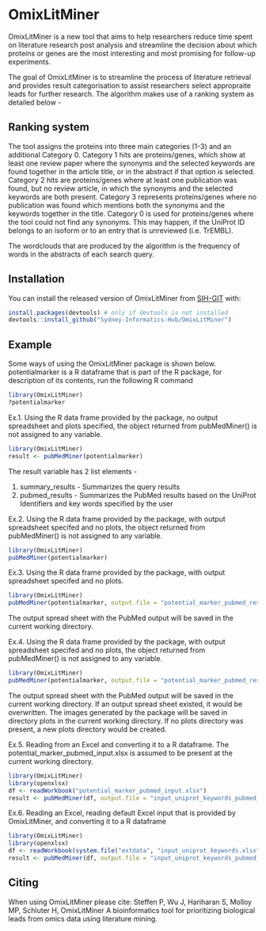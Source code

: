 # OmixLitMiner
OmixLitMiner is a new tool that aims to help researchers reduce time spent on literature research post analysis and streamline the decision about which proteins or genes are the most interesting and most promising for follow-up experiments.

<!-- badges: start -->
<!-- badges: end -->

The goal of OmixLitMiner is to streamline the process of literature retrieval and provides result categorisation to assist researchers select appropraite leads for further research. The algorithm makes use of a ranking system as detailed below - 

## Ranking system
The tool assigns the proteins into three main categories (1-3) and an additional Category 0. Category 1 hits are proteins/genes, which show at least one review paper where the synonyms and the selected keywords are found together in the article title, or in the abstract if that option is selected. Category 2 hits are proteins/genes where at least one publication was found, but no review article, in which the synonyms and the selected keywords are both present. Category 3 represents proteins/genes where no publication was found which mentions both the synonyms and the keywords together in the title. Category 0 is used for proteins/genes where the tool could not find any synonyms. This may happen, if the UniProt ID belongs to an isoform or to an entry that is unreviewed (i.e. TrEMBL). 

The wordclouds that are produced by the algorithm is the frequency of words in the abstracts of each search query.

## Installation

You can install the released version of OmixLitMiner from [SIH-GIT](https://github.com/Sydney-Informatics-Hub/OmixLitMiner) with:

``` r
install.packages(devtools) # only if devtools is not installed
devtools::install_github("Sydney-Informatics-Hub/OmixLitMiner")
```

## Example

Some ways of using the OmixLitMiner package is shown below.
potentialmarker is a R dataframe that is part of the R package, for description of its contents, run the following R command
``` r
library(OmixLitMiner)
?potentialmarker
```

Ex.1. Using the R data frame provided by the package, no output spreadsheet and plots specified, the object returned from pubMedMiner() is not assigned to any variable.
``` r
library(OmixLitMiner)
result <- pubMedMiner(potentialmarker)
```
The result variable has 2 list elements - 
1. summary_results - Summarizes the query results 
2. pubmed_results - Summarizes the PubMed results based on the UniProt Identifiers and key words specified by the user

Ex.2. Using the R data frame provided by the package, with output spreadsheet specifed and no plots, the object returned from pubMedMiner() is not assigned to any variable.
``` r
library(OmixLitMiner)
pubMedMiner(potentialmarker)
```

Ex.3. Using the R data frame provided by the package, with output spreadsheet specifed and no plots.
``` r
library(OmixLitMiner)
pubMedMiner(potentialmarker, output.file = "potential_marker_pubmed_results.xlsx")
```
The output spread sheet with the PubMed output will be saved in the current working directory.

Ex.4. Using the R data frame provided by the package, with output spreadsheet specifed and no plots, the object returned from pubMedMiner() is not assigned to any variable.
``` r
library(OmixLitMiner)
pubMedMiner(potentialmarker, output.file = "potential_marker_pubmed_results.xlsx", plots.dir = "plots")
```
The output spread sheet with the PubMed output will be saved in the current working directory. If an output spread sheet existed, it would be overwritten.
The images generated by the package will be saved in directory plots in the current working directory. If no plots directory was present, a new plots directory would be created.

Ex.5. Reading from an Excel and converting it to a R dataframe. The potential_marker_pubmed_input.xlsx is assumed to be present at the current working directory.
``` r
library(OmixLitMiner)
library(openxlsx)
df <- readWorkbook("potential_marker_pubmed_input.xlsx")
result <- pubMedMiner(df, output.file = "input_uniprot_keywords_pubmed_results.xlsx", plots.dir = "plots")
```

Ex.6. Reading an Excel, reading default Excel input that is provided by OmixLitMiner, and converting it to a R dataframe
``` r
library(OmixLitMiner)
library(openxlsx)
df <- readWorkbook(system.file("extdata", "input_uniprot_keywords.xlsx", package="OmixLitMiner"))
result <- pubMedMiner(df, output.file = "input_uniprot_keywords_pubmed_results.xlsx", plots.dir = "plots")
```

## Citing
When using OmixLitMiner please cite: Steffen P, Wu J, Hariharan S, Molloy MP, Schluter H, OmixLitMiner A bioinformatics tool for prioritizing biological leads from omics data using literature mining.
